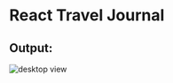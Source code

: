 # React Travel Journal

## Output:

![desktop view](https://raw.github.com/Hanan-Karam/travel-journal/main/screenshots/desktop-1.png)

